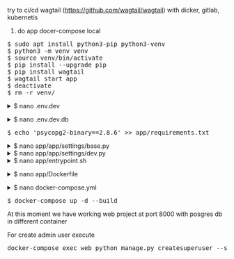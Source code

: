 try to ci/cd wagtail (https://github.com/wagtail/wagtail) with dicker, gitlab, kubernetis  
  
1. do app docer-compose local  
<pre>
$ sudo apt install python3-pip python3-venv
$ python3 -m venv venv  
$ source venv/bin/activate  
$ pip install --upgrade pip  
$ pip install wagtail  
$ wagtail start app  
$ deactivate  
$ rm -r venv/  
</pre>

<details><summary>$ nano .env.dev</summary>
<pre>
DEBUG=True
SECRET_KEY=[Your SECRET_KEY]
DJANGO_ALLOWED_HOSTS=localhost 127.0.0.1 [::1]

SQL_ENGINE=django.db.backends.postgresql_psycopg2
SQL_DATABASE=demo_wagtail
SQL_USER=demouser
SQL_PASSWORD=DemoPass
SQL_HOST=db
SQL_PORT=5432
DATABASE=postgres
</pre></details>

<details><summary>$ nano .env.dev.db</summary>
<pre>
POSTGRES_USER=demouser
POSTGRES_PASSWORD=DemoPass
POSTGRES_DB=demo_wagtail
</pre></details>

<pre>
$ echo 'psycopg2-binary==2.8.6' >> app/requirements.txt
</pre>

<details><summary>$ nano app/app/settings/base.py</summary>
<pre>
remove DATABASES section
</pre></details>

<details><summary>$ nano app/app/settings/dev.py</summary>
<pre>
# Add Database PostgreSQL
DATABASES = {
    'default': {
        'ENGINE': os.environ.get("SQL_ENGINE"),
        'NAME': os.environ.get("SQL_DATABASE"),
        'USER': os.environ.get("SQL_USER"),
        'PASSWORD': os.environ.get("SQL_PASSWORD"),
        'HOST': os.environ.get("SQL_HOST"),
        'PORT': os.environ.get("SQL_PORT"),
    }
}
</pre></details>

<details><summary>$ nano app/entrypoint.sh</summary>
<pre>
#!/bin/sh

if [ "$DATABASE" = "postgres" ]
then
    echo "Waiting for postgres..."

    while ! nc -z $SQL_HOST $SQL_PORT; do
      sleep 0.1
    done

    echo "PostgreSQL started"
fi

python manage.py makemigrations --settings=app.settings.dev
python manage.py migrate --settings=app.settings.dev

exec "$@"
</pre></details>

<details><summary>$ nano app/Dockerfile</summary>
<pre>
FROM python:3.8.5-alpine3.12

WORKDIR /usr/src/app

ENV PYTHONDONTWRITEBYTECODE 1
ENV PYTHONUNBUFFERED 1

RUN apk update \
    && apk add postgresql-dev gcc python3-dev musl-dev libffi-dev openssl-dev \
    && apk add jpeg-dev libwebp-dev zlib-dev freetype-dev lcms2-dev openjpeg-dev tiff-dev tk-dev tcl-dev libxml2-dev libxslt-dev libxml2

RUN pip install --upgrade pip
COPY ./requirements.txt /usr/src/app/requirements.txt
RUN pip install -r requirements.txt

# Postgres Entrypoint
COPY entrypoint.sh /usr/src/app/entrypoint.sh
ENTRYPOINT ["sh", "/usr/src/app/entrypoint.sh"]
</pre></details>

<details><summary>$ nano docker-compose.yml</summary>
<pre>
version: '3.7'

services:
  web:
    build: app
    command: python manage.py runserver 0.0.0.0:8000 --settings=app.settings.dev
    volumes:
      - ./app/:/usr/src/app/
    ports:
      - 8000:8000
    env_file:
      - .env.dev
    depends_on:
      - db
      
  db:
    image: postgres:12.2-alpine
    restart: always
    ports:
      - "5432:5432"
    volumes:
      - postgres_data:/var/lib/postgresql/data/
    env_file:
      - .env.dev.db

volumes:
    postgres_data:
</pre></details>
<pre>
$ docker-compose up -d --build  
</pre>
At this moment we have working web project at port 8000 with posgres db in different container

For create admin user execute
<pre>
docker-compose exec web python manage.py createsuperuser --settings=app.settings.dev
</pre>

